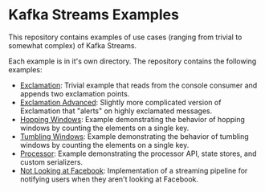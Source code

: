 # Kafka Streams Examples

This repository contains examples of use cases (ranging from trivial to somewhat complex) of Kafka Streams.

Each example is in it's own directory.
The repository contains the following examples:

* [Exclamation](https://github.com/timothyrenner/kafka-streams-ex/tree/master/exclamation): Trivial example that reads from the console consumer and appends two exclamation points.
* [Exclamation Advanced](https://github.com/timothyrenner/kafka-streams-ex/tree/master/exclamation-advanced): Slightly more complicated version of Exclamation that "alerts" on highly exclamated messages.
* [Hopping Windows](https://github.com/timothyrenner/kafka-streams-ex/tree/master/hopping-window): Example demonstrating the behavior of hopping windows by counting the elements on a single key.
* [Tumbling Windows](https://github.com/timothyrenner/kafka-streams-ex/tree/master/tumbling-window): Example demonstrating the behavior of tumbling windows by counting the elements on a single key.
* [Processor](https://github.com/timothyrenner/kafka-streams-ex/tree/master/processor): Example demonstrating the processor API, state stores, and custom serializers.
* [Not Looking at Facebook](https://github.com/timothyrenner/kafka-streams-ex/tree/master/not-looking-at-facebook): Implementation of a streaming pipeline for notifying users when they aren't looking at Facebook.
